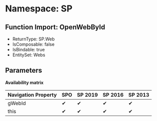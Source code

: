 # Namespace: SP

## Function Import: OpenWebById

- ReturnType: SP.Web
- IsComposable: false
- IsBindable: true
- EntitySet: Webs

## Parameters

**Availability matrix**

Navigation Property | SPO | SP 2019 | SP 2016 | SP 2013
----------|-----|---------|---------|--------
gWebId | ✔ | ✔ | ✔ | ✔
this | ✔ | ✔ | ✔ | ✔
